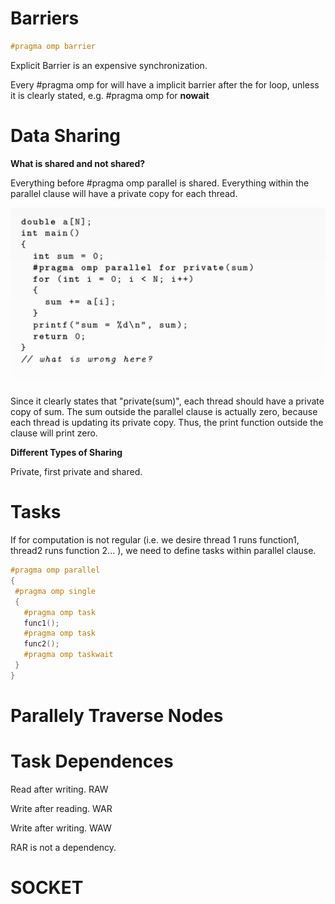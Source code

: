 # Barriers

```c++
#pragma omp barrier
```

Explicit Barrier is an expensive synchronization.

Every #pragma omp for will have a implicit barrier after the for loop, unless it is clearly stated, e.g. #pragma omp for **nowait**



# Data Sharing

**What is shared and not shared?**

Everything before #pragma omp parallel is shared. Everything within the parallel clause will have a private copy for each thread.

<img src="Figures/Data-Sharing.png" alt="image-20230225232946422" style="zoom:50%;" />

Since it clearly states that "private(sum)", each thread should have a private copy of sum. The sum outside the parallel clause is actually zero, because each thread is updating its private copy. Thus, the print function outside the clause will print zero.

**Different Types of Sharing**

Private, first private and shared.

# Tasks

If for computation is not regular (i.e. we desire thread 1 runs function1, thread2 runs function 2... ), we need to define tasks within parallel clause. 

```c++
#pragma omp parallel
{
 #pragma omp single
 {
   #pragma omp task
   func1();
   #pragma omp task
   func2();
   #pragma omp taskwait
 }
}
```



# Parallely Traverse Nodes

# Task Dependences

Read after writing. RAW

Write after reading. WAR

Write after writing. WAW

RAR is not a dependency.



# SOCKET



